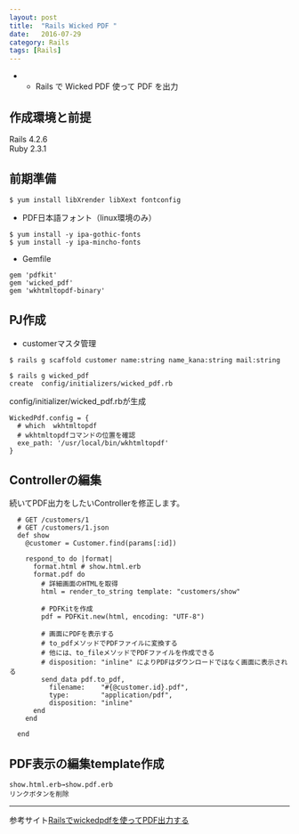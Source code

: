 ```yaml
---
layout: post
title:  "Rails Wicked PDF "
date:   2016-07-29
category: Rails
tags: [Rails]
---
```


- * Rails で Wicked PDF 使って PDF を出力

## 作成環境と前提

Rails 4.2.6      
Ruby 2.3.1    

## 前期準備

~~~
$ yum install libXrender libXext fontconfig
~~~

- PDF日本語フォント（linux環境のみ）  

~~~
$ yum install -y ipa-gothic-fonts  
$ yum install -y ipa-mincho-fonts  

~~~

- Gemfile   

~~~
gem 'pdfkit'
gem 'wicked_pdf'
gem 'wkhtmltopdf-binary'
~~~

## PJ作成   
- customerマスタ管理   

~~~
$ rails g scaffold customer name:string name_kana:string mail:string

$ rails g wicked_pdf
create  config/initializers/wicked_pdf.rb
~~~

config/initializer/wicked_pdf.rbが生成   

~~~
WickedPdf.config = {
  # which  wkhtmltopdf
  # wkhtmltopdfコマンドの位置を確認
  exe_path: '/usr/local/bin/wkhtmltopdf'
}
~~~

## Controllerの編集  

続いてPDF出力をしたいControllerを修正します。  

~~~
  # GET /customers/1
  # GET /customers/1.json
  def show
    @customer = Customer.find(params[:id])

    respond_to do |format|
      format.html # show.html.erb
      format.pdf do
        # 詳細画面のHTMLを取得
        html = render_to_string template: "customers/show"

        # PDFKitを作成
        pdf = PDFKit.new(html, encoding: "UTF-8")

        # 画面にPDFを表示する
        # to_pdfメソッドでPDFファイルに変換する
        # 他には、to_fileメソッドでPDFファイルを作成できる
        # disposition: "inline" によりPDFはダウンロードではなく画面に表示される
        send_data pdf.to_pdf,
          filename:    "#{@customer.id}.pdf",
          type:        "application/pdf",
          disposition: "inline"
      end
    end

  end
~~~

## PDF表示の編集template作成

~~~
show.html.erb→show.pdf.erb
リンクボタンを削除
~~~

---
参考サイト[Railsでwickedpdfを使ってPDF出力する]

[Railsでwickedpdfを使ってPDF出力する]:http://www.virment.com/setup-wickedpdf-rails/

